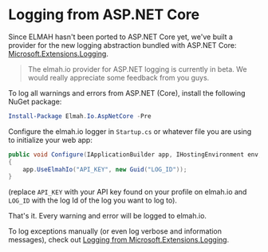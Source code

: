 # Logging from ASP.NET Core

Since ELMAH hasn't been ported to ASP.NET Core yet, we've built a provider for the new logging abstraction bundled with ASP.NET Core: [Microsoft.Extensions.Logging](https://github.com/aspnet/Logging).

> The elmah.io provider for ASP.NET logging is currently in beta. We would really appreciate some feedback from you guys.

To log all warnings and errors from ASP.NET (Core), install the following NuGet package:

```powershell
Install-Package Elmah.Io.AspNetCore -Pre
```

Configure the elmah.io logger in `Startup.cs` or whatever file you are using to initialize your web app:

```csharp
public void Configure(IApplicationBuilder app, IHostingEnvironment env, ILoggerFactory fac)
{
    app.UseElmahIo("API_KEY", new Guid("LOG_ID"));
}
```

(replace `API_KEY` with your API key found on your profile on elmah.io and `LOG_ID` with the log Id of the log you want to log to).

That's it. Every warning and error will be logged to elmah.io.

To log exceptions manually (or even log verbose and information messages), check out [Logging from Microsoft.Extensions.Logging](/logging-to-elmah-io-from-microsoft-extensions-logging).
